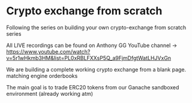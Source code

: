 # Crypto exchange from scratch
Following the series on building your own crypto-exchange from scratch series

All LIVE recordings can be found on Anthony GG YouTube channel -> https://www.youtube.com/watch?v=5r1wHkmb3HM&list=PL0xRBLFXXsP5Q_a9FjmDfgtWatLHJVxGn

We are building a complete working crypto exchange from a blank page.
matching engine
orderbooks


The main goal is to trade ERC20 tokens from our Ganache sandboxed environment (already working atm)
